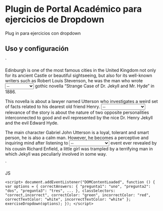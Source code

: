# Plugin de Portal Académico para ejercicios de Dropdown
Plug in para ejercicios con dropdown

## Uso y configuración
`<div class="exercise-dropdown">
  <form class="form-inline">
    <p class="bg-grey p-1">Edinburgh is one of the most famous cities in the United Kingdom not only for its ancient
      Castle or beautiful sightseeing, but also for its well-known writers such as Robert Louis Stevenson, he was the man who wrote
      <select id="pregunta1" class="custom-select">
        <option disabled selected value> -- </option>
        <option>the greatest</option>
        <option>the goodest</option>
        <option>greater</option>
      </select>
      gothic novella “Strange Case of Dr. Jekyll and Mr. Hyde” in 1886.
    </p>
  </form>
  <form class="form-inline">
    <p class="bg-grey p-1">This novella is about a lawyer named Utterson who investigates a weird set of facts
      related to his dearest old friend
      Henry.
      <select id="pregunta2" class="custom-select">
        <option disabled selected value> -- </option>
        <option>The most interesting</option>
        <option>The most boring</option>
        <option>interesting</option>
      </select>
      relevance of the story is about the nature of two opposite personalities interconnected to good and evil
      represented by
      the nice Dr. Henry Jekyll and the evil Edward Hyde.
    </p>
  </form>
  <form class="form-inline">
    <p class="bg-grey p-1">The main character Gabriel John Utterson is a loyal, tolerant and smart person, he is
      also a calm man. However, he
      becomes a perceptive and inquiring mind after listening to
      <select id="pregunta3" class="custom-select">
        <option disabled selected value> -- </option>
        <option>the shocker</option>
        <option>the most shocking</option>
        <option>the shocking</option>
      </select>
      event ever revealed by his cousin Richard Enfield, a little girl was trampled by a terrifying man in which
      Jekyll was peculiarly involved in some way.
    </p>
  </form>
</div>`

JS

`<script>
  document.addEventListener("DOMContentLoaded", function () {
    var options = {
      correctAnswers: {
        "pregunta1": "uno",
        "pregunta2": "dos",
        "pregunta3": "tres",
      ...
      },
      classSelectors: "correct,incorrect",
      correctColor: "green",
      incorrectColor: "red",
      correctTextColor: "white",
      incorrectTextColor: "white"
    };
    exerciseDropdown(options);
  });
</script>`
